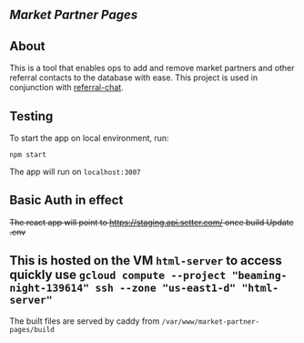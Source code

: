 *Market Partner Pages*
---
About
---
This is a tool that enables ops to add and remove market partners and other referral contacts to the database with ease.
This project is used in conjunction with [referral-chat](https://gitlab.com/Homigo/referral-chat).

Testing
---
To start the app on local environment, run:
```
npm start
```
The app will run on `localhost:3007`

Basic Auth in effect
---

~~The react app will point to https://staging.api.setter.com/ once build
Update .env~~

This is hosted on the VM `html-server` to access quickly use 
`gcloud compute --project "beaming-night-139614" ssh --zone "us-east1-d" "html-server"`
---


The built files are served by caddy from `/var/www/market-partner-pages/build`
